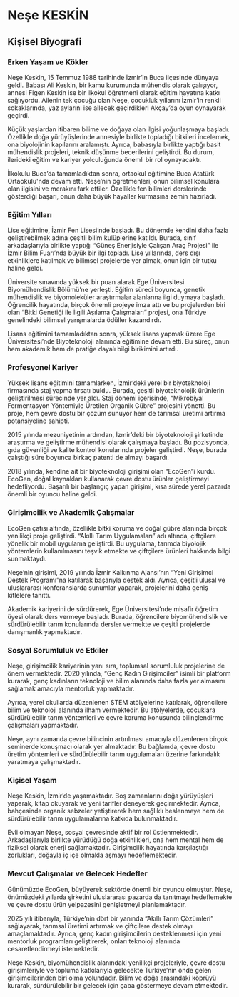 # Neşe KESKİN

## Kişisel Biyografi

### Erken Yaşam ve Kökler

Neşe Keskin, 15 Temmuz 1988 tarihinde İzmir’in Buca ilçesinde dünyaya geldi. Babası Ali Keskin, bir kamu kurumunda mühendis olarak çalışıyor, annesi Figen Keskin ise bir ilkokul öğretmeni olarak eğitim hayatına katkı sağlıyordu. Ailenin tek çocuğu olan Neşe, çocukluk yıllarını İzmir’in renkli sokaklarında, yaz aylarını ise ailecek geçirdikleri Akçay’da oyun oynayarak geçirdi.

Küçük yaşlardan itibaren bilime ve doğaya olan ilgisi yoğunlaşmaya başladı. Özellikle doğa yürüyüşlerinde annesiyle birlikte topladığı bitkileri incelemek, ona biyolojinin kapılarını aralamıştı. Ayrıca, babasıyla birlikte yaptığı basit mühendislik projeleri, teknik düşünme becerilerini geliştirdi. Bu durum, ilerideki eğitim ve kariyer yolculuğunda önemli bir rol oynayacaktı.

İlkokulu Buca’da tamamladıktan sonra, ortaokul eğitimine Buca Atatürk Ortaokulu'nda devam etti. Neşe’nin öğretmenleri, onun bilimsel konulara olan ilgisini ve merakını fark ettiler. Özellikle fen bilimleri derslerinde gösterdiği başarı, onun daha büyük hayaller kurmasına zemin hazırladı.

### Eğitim Yılları

Lise eğitimine, İzmir Fen Lisesi’nde başladı. Bu dönemde kendini daha fazla geliştirebilmek adına çeşitli bilim kulüplerine katıldı. Burada, sınıf arkadaşlarıyla birlikte yaptığı “Güneş Enerjisiyle Çalışan Araç Projesi” ile İzmir Bilim Fuarı’nda büyük bir ilgi topladı. Lise yıllarında, ders dışı etkinliklere katılmak ve bilimsel projelerde yer almak, onun için bir tutku haline geldi.

Üniversite sınavında yüksek bir puan alarak Ege Üniversitesi Biyomühendislik Bölümü’ne yerleşti. Eğitim süreci boyunca, genetik mühendislik ve biyomoleküler araştırmalar alanlarına ilgi duymaya başladı. Öğrencilik hayatında, birçok önemli projeye imza attı ve bu projelerden biri olan “Bitki Genetiği ile İlgili Aşılama Çalışmaları” projesi, ona Türkiye genelindeki bilimsel yarışmalarda ödüller kazandırdı.

Lisans eğitimini tamamladıktan sonra, yüksek lisans yapmak üzere Ege Üniversitesi’nde Biyoteknoloji alanında eğitimine devam etti. Bu süreç, onun hem akademik hem de pratiğe dayalı bilgi birikimini artırdı.

### Profesyonel Kariyer

Yüksek lisans eğitimini tamamlarken, İzmir’deki yerel bir biyoteknoloji firmasında staj yapma fırsatı buldu. Burada, çeşitli biyoteknolojik ürünlerin geliştirilmesi sürecinde yer aldı. Staj dönemi içerisinde, “Mikrobiyal Fermentasyon Yöntemiyle Üretilen Organik Gübre” projesini yönetti. Bu proje, hem çevre dostu bir çözüm sunuyor hem de tarımsal üretimi artırma potansiyeline sahipti.

2015 yılında mezuniyetinin ardından, İzmir’deki bir biyoteknoloji şirketinde araştırma ve geliştirme mühendisi olarak çalışmaya başladı. Bu pozisyonda, gıda güvenliği ve kalite kontrol konularında projeler geliştirdi. Neşe, burada çalıştığı süre boyunca birkaç patenti de almayı başardı.

2018 yılında, kendine ait bir biyoteknoloji girişimi olan “EcoGen”i kurdu. EcoGen, doğal kaynakları kullanarak çevre dostu ürünler geliştirmeyi hedefliyordu. Başarılı bir başlangıç yapan girişimi, kısa sürede yerel pazarda önemli bir oyuncu haline geldi.

### Girişimcilik ve Akademik Çalışmalar

EcoGen çatısı altında, özellikle bitki koruma ve doğal gübre alanında birçok yenilikçi proje geliştirdi. “Akıllı Tarım Uygulamaları” adı altında, çiftçilere yönelik bir mobil uygulama geliştirdi. Bu uygulama, tarımda biyolojik yöntemlerin kullanılmasını teşvik etmekte ve çiftçilere ürünleri hakkında bilgi sunmaktaydı.

Neşe’nin girişimi, 2019 yılında İzmir Kalkınma Ajansı’nın “Yeni Girişimci Destek Programı”na katılarak başarıyla destek aldı. Ayrıca, çeşitli ulusal ve uluslararası konferanslarda sunumlar yaparak, projelerini daha geniş kitlelere tanıttı.

Akademik kariyerini de sürdürerek, Ege Üniversitesi’nde misafir öğretim üyesi olarak ders vermeye başladı. Burada, öğrencilere biyomühendislik ve sürdürülebilir tarım konularında dersler vermekte ve çeşitli projelerde danışmanlık yapmaktadır.

### Sosyal Sorumluluk ve Etkiler

Neşe, girişimcilik kariyerinin yanı sıra, toplumsal sorumluluk projelerine de önem vermektedir. 2020 yılında, “Genç Kadın Girişimciler” isimli bir platform kurarak, genç kadınların teknoloji ve bilim alanında daha fazla yer almasını sağlamak amacıyla mentorluk yapmaktadır.

Ayrıca, yerel okullarda düzenlenen STEM atölyelerine katılarak, öğrencilere bilim ve teknoloji alanında ilham vermektedir. Bu atölyelerde, çocuklara sürdürülebilir tarım yöntemleri ve çevre koruma konusunda bilinçlendirme çalışmaları yapmaktadır.

Neşe, aynı zamanda çevre bilincinin artırılması amacıyla düzenlenen birçok seminerde konuşmacı olarak yer almaktadır. Bu bağlamda, çevre dostu üretim yöntemleri ve sürdürülebilir tarım uygulamaları üzerine farkındalık yaratmaya çalışmaktadır.

### Kişisel Yaşam

Neşe Keskin, İzmir’de yaşamaktadır. Boş zamanlarını doğa yürüyüşleri yaparak, kitap okuyarak ve yeni tarifler deneyerek geçirmektedir. Ayrıca, bahçesinde organik sebzeler yetiştirerek hem sağlıklı beslenmeye hem de sürdürülebilir tarım uygulamalarına katkıda bulunmaktadır.

Evli olmayan Neşe, sosyal çevresinde aktif bir rol üstlenmektedir. Arkadaşlarıyla birlikte yürüdüğü doğa etkinlikleri, ona hem mental hem de fiziksel olarak enerji sağlamaktadır. Girişimcilik hayatında karşılaştığı zorlukları, doğayla iç içe olmakla aşmayı hedeflemektedir.

### Mevcut Çalışmalar ve Gelecek Hedefler

Günümüzde EcoGen, büyüyerek sektörde önemli bir oyuncu olmuştur. Neşe, önümüzdeki yıllarda şirketini uluslararası pazarda da tanıtmayı hedeflemekte ve çevre dostu ürün yelpazesini genişletmeyi planlamaktadır.

2025 yılı itibarıyla, Türkiye’nin dört bir yanında “Akıllı Tarım Çözümleri” sağlayarak, tarımsal üretimi artırmak ve çiftçilere destek olmayı amaçlamaktadır. Ayrıca, genç kadın girişimcilerin desteklenmesi için yeni mentorluk programları geliştirerek, onları teknoloji alanında cesaretlendirmeyi istemektedir.

Neşe Keskin, biyomühendislik alanındaki yenilikçi projeleriyle, çevre dostu girişimleriyle ve topluma katkılarıyla gelecekte Türkiye’nin önde gelen girişimcilerinden biri olma yolundadır. Bilim ve doğa arasındaki köprüyü kurarak, sürdürülebilir bir gelecek için çaba göstermeye devam etmektedir.